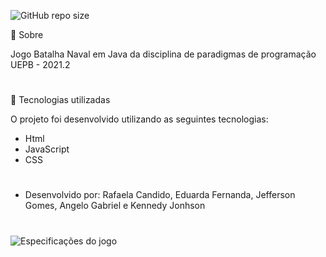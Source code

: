 ![GitHub repo size](https://img.shields.io/github/repo-size/refeita/paradigmas-de-programacao)

📌 Sobre

Jogo Batalha Naval em Java da disciplina de paradigmas de programação UEPB - 2021.2


#

🔎 Tecnologias utilizadas

O projeto foi desenvolvido utilizando as seguintes tecnologias: <br />
- Html <br />
- JavaScript
- CSS

#
- Desenvolvido por: Rafaela Candido, Eduarda Fernanda, Jefferson Gomes, Angelo Gabriel e Kennedy Jonhson

#
![Especificações do jogo](https://user-images.githubusercontent.com/89882176/158226246-ae7490ab-c9fa-44da-9a23-795a9967b704.jpg)
